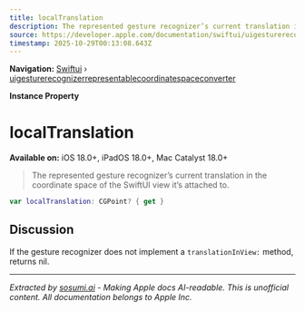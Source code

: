 ```yaml
---
title: localTranslation
description: The represented gesture recognizer’s current translation in the coordinate space of the SwiftUI view it’s attached to.
source: https://developer.apple.com/documentation/swiftui/uigesturerecognizerrepresentablecoordinatespaceconverter/localtranslation
timestamp: 2025-10-29T00:13:08.643Z
---
```


**Navigation:** [Swiftui](/documentation/swiftui) › [uigesturerecognizerrepresentablecoordinatespaceconverter](/documentation/swiftui/uigesturerecognizerrepresentablecoordinatespaceconverter)

**Instance Property**

# localTranslation

**Available on:** iOS 18.0+, iPadOS 18.0+, Mac Catalyst 18.0+

> The represented gesture recognizer’s current translation in the coordinate space of the SwiftUI view it’s attached to.

```swift
var localTranslation: CGPoint? { get }
```

## Discussion

If the gesture recognizer does not implement a `translationInView:` method, returns nil.

---

*Extracted by [sosumi.ai](https://sosumi.ai) - Making Apple docs AI-readable.*
*This is unofficial content. All documentation belongs to Apple Inc.*
